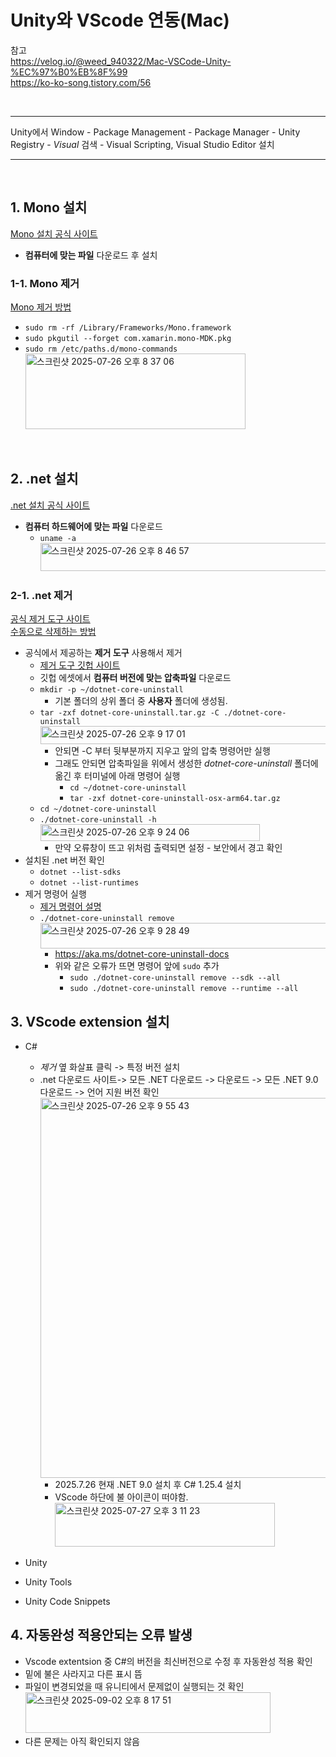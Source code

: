 # Unity와 VScode 연동(Mac)

참고  
https://velog.io/@weed_940322/Mac-VSCode-Unity-%EC%97%B0%EB%8F%99  
https://ko-ko-song.tistory.com/56

<br>

-----------------

Unity에서 Window - Package Management - Package Manager - Unity Registry - *Visual* 검색 - Visual Scripting, Visual Studio Editor 설치

-----------------

<br>

## 1. Mono 설치
[Mono 설치 공식 사이트](https://www.mono-project.com/download/stable/)
  - **컴퓨터에 맞는 파일** 다운로드 후 설치
  
### 1-1. Mono 제거
[Mono 제거 방법](https://www.mono-project.com/docs/getting-started/install/mac/#uninstalling-mono-on-macos)
  - `sudo rm -rf /Library/Frameworks/Mono.framework`
  - `sudo pkgutil --forget com.xamarin.mono-MDK.pkg`
  - `sudo rm /etc/paths.d/mono-commands`  
      <img width="352" height="121" alt="스크린샷 2025-07-26 오후 8 37 06" src="https://github.com/user-attachments/assets/0f38ea41-d3f7-4cc3-b3d6-172cf70f543e" />

<br>

## 2. .net 설치
[.net 설치 공식 사이트](https://dotnet.microsoft.com/ko-kr/download/dotnet/sdk-for-vs-code?utm_source=vs-code&utm_medium=referral&utm_campaign=sdk-install)
  - **컴퓨터 하드웨어에 맞는 파일** 다운로드
    - `uname -a`  
      <img width="565" height="45" alt="스크린샷 2025-07-26 오후 8 46 57" src="https://github.com/user-attachments/assets/52e52237-7681-4c8a-a320-50b302725dd5" />
  
### 2-1. .net 제거
[공식 제거 도구 사이트](https://learn.microsoft.com/ko-kr/dotnet/core/additional-tools/uninstall-tool-overview?pivots=os-macos)  
[수동으로 삭제하는 방법](https://blog.aliencube.org/ko/2021/11/24/removing-dotnet-sdks-from-macos-manually/) 
  - 공식에서 제공하는 **제거 도구** 사용해서 제거
    - [제거 도구 깃헙 사이트](https://github.com/dotnet/cli-lab/releases)
    - 깃헙 에셋에서 **컴퓨터 버전에 맞는 압축파일** 다운로드
    - `mkdir -p ~/dotnet-core-uninstall`
      - 기본 폴더의 상위 폴더 중 **사용자** 폴더에 생성됨.
    - `tar -zxf dotnet-core-uninstall.tar.gz -C ./dotnet-core-uninstall`
        <img width="516" height="29" alt="스크린샷 2025-07-26 오후 9 17 01" src="https://github.com/user-attachments/assets/2005bd75-8038-49db-abf3-ce9c824905a6" />
      - 안되면 -C 부터 뒷부분까지 지우고 앞의 압축 명령어만 실행
      - 그래도 안되면 압축파일을 위에서 생성한 *dotnet-core-uninstall* 폴더에 옮긴 후 터미널에 아래 명령어 실행
        - `cd ~/dotnet-core-uninstall`
        - `tar -zxf dotnet-core-uninstall-osx-arm64.tar.gz`
    - `cd ~/dotnet-core-uninstall`
    - `./dotnet-core-uninstall -h`  
        <img width="351" height="27" alt="스크린샷 2025-07-26 오후 9 24 06" src="https://github.com/user-attachments/assets/acd418c2-094b-440f-9f20-6cb953b6d171" />
      - 만약 오류창이 뜨고 위처럼 출력되면 설정 - 보안에서 경고 확인
  - 설치된 .net 버전 확인
    - `dotnet --list-sdks`
    - `dotnet --list-runtimes`
  - 제거 명령어 실행
    - [제거 명령어 설명](https://learn.microsoft.com/ko-kr/dotnet/core/additional-tools/uninstall-tool-cli-remove?pivots=os-macos)
    - `./dotnet-core-uninstall remove`  
        <img width="566" height="41" alt="스크린샷 2025-07-26 오후 9 28 49" src="https://github.com/user-attachments/assets/780a9217-ce69-4eac-b7a0-9f6670dd9948" />
      - https://aka.ms/dotnet-core-uninstall-docs
      - 위와 같은 오류가 뜨면 명령어 앞에 `sudo` 추가
        - `sudo ./dotnet-core-uninstall remove --sdk --all`
        - `sudo ./dotnet-core-uninstall remove --runtime --all`
       
## 3. VScode extension 설치
- C#
  - *제거* 옆 화살표 클릭 -> 특정 버전 설치
  - .net 다운로드 사이트-> 모든 .NET 다운로드 -> 다운로드 -> 모든 .NET 9.0 다운로드 -> 언어 지원 버전 확인  
    <img width="531" height="608" alt="스크린샷 2025-07-26 오후 9 55 43" src="https://github.com/user-attachments/assets/c893e6d6-97d3-49d9-a6ab-65bc6309c8f1" />
    - 2025.7.26 현재 .NET 9.0 설치 후 C# 1.25.4 설치
    - VScode 하단에 불 아이콘이 떠야함.  
      <img width="352" height="70" alt="스크린샷 2025-07-27 오후 3 11 23" src="https://github.com/user-attachments/assets/39682592-9e00-4f62-9ce4-31b9893d86c6" />

- Unity
- Unity Tools
- Unity Code Snippets

## 4. 자동완성 적용안되는 오류 발생
- Vscode extentsion 중 C#의 버전을 최신버전으로 수정 후 자동완성 적용 확인
- 밑에 불은 사라지고 다른 표시 뜸
- 파일이 변경되었을 때 유니티에서 문제없이 실행되는 것 확인  
  <img width="392" height="65" alt="스크린샷 2025-09-02 오후 8 17 51" src="https://github.com/user-attachments/assets/fe01557a-98c7-4ba2-8b5f-bc9ea2d68111" />
- 다른 문제는 아직 확인되지 않음


